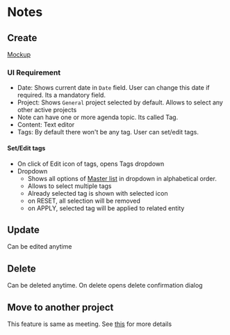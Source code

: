# Notes

## Create

[Mockup](https://drive.google.com/file/d/1-d3LSw6TK8ivIlQHwV_ziUe548PBGo4P/view)

### UI Requirement

- Date: Shows current date in `Date` field. User can change this date if required. Its a mandatory field.
- Project: Shows `General` project selected by default. Allows to select any other active projects
- Note can have one or more agenda topic. Its called Tag. 
- Content: Text editor
- Tags: By default there won't be any tag. User can set/edit tags.

#### Set/Edit tags

- On click of Edit icon of tags, opens Tags dropdown
- Dropdown
  - Shows all options of [Master list](./overview#master-of-agenda-topics) in dropdown in alphabetical order. 
  - Allows to select multiple tags
  - Already selected tag is shown with selected icon
  - on RESET, all selection will be removed
  - on APPLY, selected tag will be applied to related entity



## Update

Can be edited anytime

## Delete

Can be deleted anytime. On delete opens delete confirmation dialog

## Move to another project

This feature is same as meeting. See [this](./meeting#move-to-another-project) for more details
